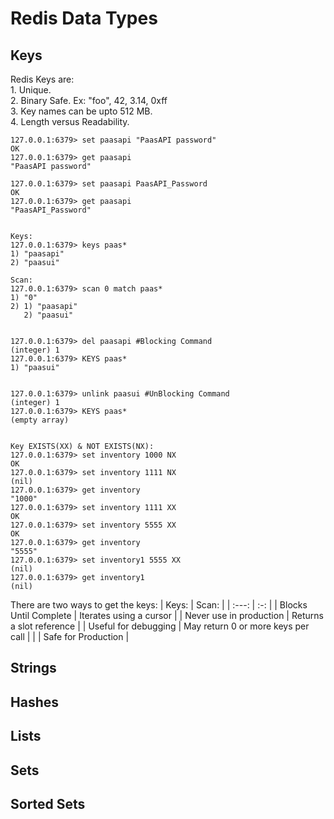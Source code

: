 # Redis Data Types


## Keys
Redis Keys are:<br/>1. Unique. <br/>2. Binary Safe. Ex: "foo", 42, 3.14, 0xff <br/>3. Key names can be upto 512 MB. <br/>4. Length versus Readability.
```redis
127.0.0.1:6379> set paasapi "PaasAPI password"
OK
127.0.0.1:6379> get paasapi
"PaasAPI password"

127.0.0.1:6379> set paasapi PaasAPI_Password
OK
127.0.0.1:6379> get paasapi
"PaasAPI_Password"


Keys:
127.0.0.1:6379> keys paas*
1) "paasapi"
2) "paasui"

Scan:
127.0.0.1:6379> scan 0 match paas*
1) "0"
2) 1) "paasapi"
   2) "paasui"
   

127.0.0.1:6379> del paasapi #Blocking Command
(integer) 1
127.0.0.1:6379> KEYS paas*
1) "paasui"


127.0.0.1:6379> unlink paasui #UnBlocking Command
(integer) 1
127.0.0.1:6379> KEYS paas*
(empty array)


Key EXISTS(XX) & NOT EXISTS(NX):
127.0.0.1:6379> set inventory 1000 NX
OK
127.0.0.1:6379> set inventory 1111 NX
(nil)
127.0.0.1:6379> get inventory
"1000"
127.0.0.1:6379> set inventory 1111 XX
OK
127.0.0.1:6379> set inventory 5555 XX
OK
127.0.0.1:6379> get inventory
"5555"
127.0.0.1:6379> set inventory1 5555 XX
(nil)
127.0.0.1:6379> get inventory1
(nil)
```

There are two ways to get the keys:
| Keys: | Scan:  |
| :---:   | :-: |
| Blocks Until Complete | Iterates using a cursor |
| Never use in production | Returns a slot reference |
| Useful for debugging | May return 0 or more keys per call |
| | Safe for Production |



## Strings
## Hashes
## Lists
## Sets
## Sorted Sets

